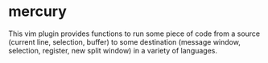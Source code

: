 mercury
=======

This vim plugin provides functions to run some piece of code from a source (current line, selection, buffer) to some
destination (message window, selection, register, new split window) in a variety of languages.
